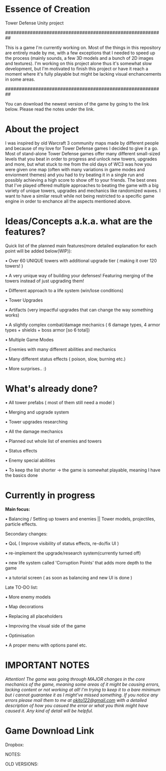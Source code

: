 # Essence of Creation
Tower Defense Unity project

##########################################################

This is a game I'm currently working on. Most of the things in this repository are entirely made by me, with a few exceptions that I needed to speed up the process (mainly sounds, a few 3D models and a bunch of 2D images and textures). I'm working on this project alone thus it's somewhat slow development, but I'm motivated to finish this project or have it reach a moment where it's fully playable but might be lacking visual enchancements in some areas.

##########################################################

You can download the newest version of the game by going to the link below. Please read the notes under the link.

# About the project
I was inspired by old Warcraft 3 community maps made by different people and because of my love for Tower Defense games I decided to give it a go. Most of stand-alone Tower Defense games offer many different small-sized levels that you beat in order to progress and unlock new towers, upgrades and more, but what stuck to me from the old days of WC3 was how you were given one map (often with many variations in game modes and enviorment themes) and you had to try beating it in a single run and possibly achieving a high score to show off to your friends. The best ones that I've played offered multiple approaches to beating the game with a big variety of unique towers, upgrades and mechanics like randomized waves. I want to have a similar result while not being restricted to a specific game engine in order to enchance all the aspects mentioned above.

# Ideas/Concepts a.k.a. what are the features?

Quick list of the planned main features(more detailed explanation for each point will be added below(WIP)):

  • Over 60 UNIQUE towers with additional upgrade tier ( making it over 120 towers! )
  
  • A very unique way of building your defenses! Featuring merging of the towers instead of just upgrading them!
  
  • Different approach to a life system (win/lose conditions)
  
  • Tower Upgrades
  
  • Artifacts (very impactful upgrades that can change the way something works)
  
  • A slightly complex combat/damage mechanics ( 6 damage types, 4 armor types + shields + boss armor [so 6 total])
  
  • Multiple Game Modes
  
  • Enemies with many different abilities and mechanics
  
  • Many different status effects ( poison, slow, burning etc.)
  
  • More surprises.. :)
  

# What's already done?

  • All tower prefabs ( most of them still need a model )
  
  • Merging and upgrade system
  
  • Tower upgrades researching
  
  • All the damage mechanics
  
  • Planned out whole list of enemies and towers
  
  • Status effects
  
  • Enemy special abilities
  
  • To keep the list shorter -> the game is somewhat playable, meaning I have the basics done
  


# Currently in progress
 <b> Main focus: </b>
 
 • Balancing / Setting up towers and enemies || Tower models, projectiles, particle effects.

Secondary changes: 

  • QoL ( Improve visibility of status effects, re-do/fix UI ) 

  • re-implement the upgrade/research system(currently turned off) 

  • new life system called 'Corruption Points' that adds more depth to the game 
  
  • a tutorial screen ( as soon as balancing and new UI is done )

Late TO-DO list:

  • More enemy models
  
  • Map decorations
  
  • Replacing all placeholders
  
  • Improving the visual side of the game
  
  • Optimisation
  
  • A proper menu with options panel etc.
  

# IMPORTANT NOTES
<i>Attention! The game was going through MAJOR changes in the core mechanics of the game, meaning some areas of it might be causing errors, lacking content or not working at all! I'm trying to keep it to a bare minimum but i cannot guarantee it as I might've missed something. If you notice any errors please mail them to me at okito122@gmail.com with a detailed description of how you casued the error or what you think might have caused it. Any kind of detail will be helpful.</i>

# Game Download Link
Dropbox:

NOTES:



OLD VERSIONS:

